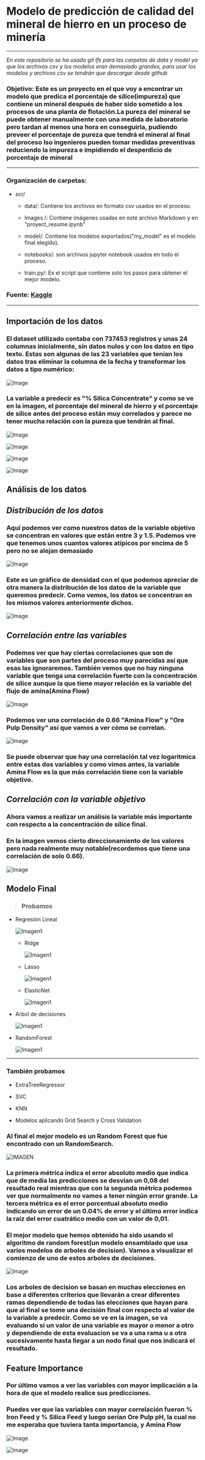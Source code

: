 # **Modelo de predicción de calidad del mineral de hierro en un proceso de minería**

-----
*En este repositorio se ha usado git lfs para las carpetas de data y model ya que los archivos csv y los modelos eran demasiado grandes, para usar los modelos y archivos csv se tendrán que descargar desde github*
### Objetivo: Este es un proyecto en el que voy a encontrar un modelo que predica el porcentaje de sílice(impureza) que contiene un mineral después de haber sido sometido a los procesos de una planta de flotación.La pureza del mineral se puede obtener manualmente con una medida de laboratorio pero tardan al menos una hora en conseguirla, pudiendo preveer el porcentaje de pureza que tendrá el mineral al final del proceso lso ingenieros pueden tomar medidas preventivas reduciendo la impureza e impidiendo el desperdicio de porcentaje de mineral

-----

### Organización de carpetas: 

* scr/
    * data/: Contiene los archivos en formato csv usados en el proceso.
    
    * Images /: Contiene imágenes usadas en este archivo Markdown y en "proyect_resume.ipynb"

    * model/: Contiene los modelos exportados("my_model" es el modelo final elegido).

    * notebooks/: son archivos jupyter notebook usados en todo el proceso.

    * train.py/: Es el script que contiene solo los pasos para obtener el mejor modelo.

### Fuente: [Kaggle](https://www.kaggle.com/datasets/edumagalhaes/quality-prediction-in-a-mining-process)

------
## **Importación de los datos**




### El dataset utilizado contaba con 737453 registros y unas 24 columnas inicialmente, sin datos nulos y con los datos en tipo texto. Estas son algunas de las 23 variables que tenían los datos tras eliminar la columna de la fecha y transformar los datos a tipo numérico:

![Image](scr/Images/columnas.PNG)


### La variable a predecir es "% Silica Concentrate" y como se ve en la imagen, el porcentaje del mineral de hierro y el porcentaje de sílice antes del proceso están muy correlados y parece no tener mucha relación con la pureza que tendrán al final.

![Image](scr/Images/SilicaFeedIronFeed.png)

![Image](scr/Images/SilicaConcentrateSilicaFeed.PNG)

![Image](scr/Images/IronConcentrateIronFeed.PNG)

![Image](scr/Images/SilicaConcentrateIronConcentrate.PNG)

## **Análisis de los datos**

## *Distribución de los datos*

### Aquí podemos ver como nuestros datos de la variable objetivo se concentran en valores que están entre 3 y 1.5. Podemos vre que tenemos unos cuantos valores atípicos por encima de 5 pero no se alejan demasiado

![Image](scr/Images/BoxPlot.PNG)

### Este es un gráfico de densidad con el que podemos apreciar de otra manera la distribución de los datos de la variable que queremos predecir. Como vemos, los datos se concentran en los mismos valores anteriormente dichos.

![Image](scr/Images/GraficaDeDensidad.PNG)

## *Correlación entre las variables*

### Podemos ver que hay ciertas correlaciones que son de variables que son partes del proceso muy parecidas así que esas las ignoraremos. También vemos que no hay ninguna variable que tenga una correlación fuerte con la concentración de sílice aunque la que tiene mayor relación es la variable del flujo de amina(Amina Flow)

![Image](scr/Images/Heatmap.PNG)

### Podemos ver una correlación de 0.66 "Amina Flow" y "Ore Pulp Density" así que vamos a ver cómo se correlan.

![Image](scr/Images/AminaOrePulpDensity.PNG)

### Se puede observar que hay una correlación tal vez logaritmica entre estas dos variables y como vimos antes, la variable Amina Flow es la que más correlación tiene con la variable objetivo.

## *Correlación con la variable objetivo*

### Ahora vamos a realizar un análisis la variable más importante con respecto a la concentración de sílice final.

### En la imagen vemos cierto direccionamiento de los valores pero nada realmente muy notable(recordemos que tiene una correlación de solo 0.66).

![Image](scr/Images/AminaFlowSilicaConcentrate.PNG)

## **Modelo Final**

> ### Probamos
   * Regresión Lineal
   
      ![Imagen1](scr/Images/RegresionLineal.PNG)
      * Ridge
      
         ![Imagen1](scr/Images/RegresionLineal.PNG)
      * Lasso
      
         ![Imagen1](scr/Images/RegresionLineal.PNG)
      * ElasticNet

         ![Imagen1](scr/Images/RegresionLineal.PNG)
   * Arbol de decisiones

      ![Imagen1](scr/Images/ArbolDeDecisiones.PNG)
   * RandomForest

      ![Imagen1](scr/Images/RandomForest.PNG)
------
### También probamos

   * ExtraTreeRegressor

   * SVC

   * KNN

   * Modelos aplicando Grid Search y Cross Validation

### Al final el mejor modelo es un Random Forest que fue encontrado con un RandomSearch.

![IMAGEN](scr/Images/MejorModelo.PNG)

### La primera métrica indica el error absoluto medio que indica que de media las predicciones se desvían un 0,08 del resultado real mientras que con la segunda métrica podemos ver que normalmente no vamos a tener ningún error grande. La tercera métrica es el error porcentual absoluto medio indicando un error de un 0.04% de error y el último error indica la raíz del error cuatrático medio con un valor de 0,01.

### El mejor modelo que hemos obtenido ha sido usando el algoritmo de random forest(un modelo ensamblado que usa varios modelos de arboles de decision). Vamos a visualizar el comienzo de uno de estos arboles de decisiones.

![Image](scr/Images/RandomForestOneScheme.PNG)

### Los arboles de decision se basan en muchas elecciones en base a diferentes criterios que llevarán a crear diferentes ramas dependiendo de todas las elecciones que hayan para que al final se tome una decisión final con respecto al valor de la variable a predecir. Como se ve en la imagen, se va evaluando si un valor de una variable es mayor o menor a otro y dependiendo de esta evaluacion se va a una rama u a otra sucesivamente hasta llegar a un nodo final que nos indicará el resultado.

## Feature Importance

### Por último vamos a ver las variables con mayor implicación a la hora de que el modelo realice sus predicciones.

### Puedes ver que las variables con mayor correlación fueron % Iron Feed y % Silica Feed y luego serían Ore Pulp pH, la cual no me esperaba que tuviera tanta importancia, y Amina Flow

![Image](scr/Images/FeatureImportances.PNG)

![Image](scr/Images//FeatureImportances2.PNG)
